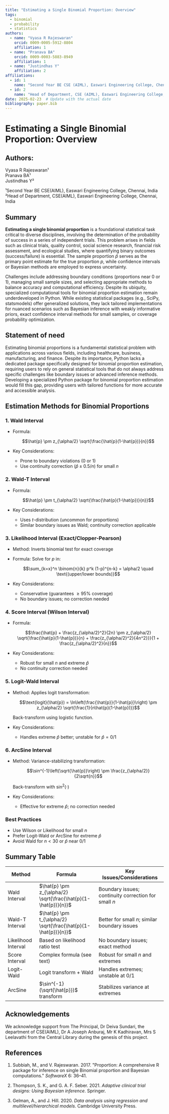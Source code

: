 ```yaml
---
title: "Estimating a Single Binomial Proportion: Overview"
tags:
  - binomial
  - probability
  - statistics
authors:
  - name: "Vyasa R Rajeswaran"
    orcid: 0009-0005-5912-8804  
    affiliation: 1
  - name: "Pranava BA"
    orcid: 0009-0003-5883-8949 
    affiliation: 1
  - name: "Justindhas Y"
    affiliation: 2
affiliations:
  - id: 1
    name: "Second Year BE CSE (AIML), Easwari Engineering College, Chennai, India"
  - id: 2
    name: "Head of Department, CSE (AIML), Easwari Engineering College, Chennai, India"
date: 2025-02-23  # Update with the actual date
bibliography: paper.bib
---
```


# Estimating a Single Binomial Proportion: Overview

## **Authors:**  
Vyasa R Rajeswaran¹  
Pranava BA¹  
Justindhas Y²  

¹Second Year BE CSE(AIML), Easwari Engineering College, Chennai, India  
²Head of Department, CSE(AIML), Easwari Engineering College, Chennai, India

## Summary

**Estimating a single binomial proportion** is a foundational statistical task critical to diverse disciplines, involving the determination of the probability of success in a series of independent trials. This problem arises in fields such as clinical trials, quality control, social science research, financial risk assessment, and ecological studies, where quantifying binary outcomes (success/failure) is essential. The sample proportion $\hat{p}$ serves as the primary point estimate for the true proportion $p$, while confidence intervals or Bayesian methods are employed to express uncertainty.

Challenges include addressing boundary conditions (proportions near 0 or 1), managing small sample sizes, and selecting appropriate methods to balance accuracy and computational efficiency. Despite its ubiquity, specialized computational tools for binomial proportion estimation remain underdeveloped in Python. While existing statistical packages (e.g., SciPy, statsmodels) offer generalized solutions, they lack tailored implementations for nuanced scenarios such as Bayesian inference with weakly informative priors, exact confidence interval methods for small samples, or coverage probability optimization.

## Statement of need
Estimating binomial proportions is a fundamental statistical problem with applications across various fields, including healthcare, business, manufacturing, and finance. Despite its importance, Python lacks a dedicated package specifically designed for binomial proportion estimation, requiring users to rely on general statistical tools that do not always address specific challenges like boundary issues or advanced inference methods. Developing a specialized Python package for binomial proportion estimation would fill this gap, providing users with tailored functions for more accurate and accessible analysis.
## Estimation Methods for Binomial Proportions

### 1. Wald Interval

* Formula:

  $$\hat{p} \pm z_{\alpha/2} \sqrt{\frac{\hat{p}(1-\hat{p})}{n}}$$

* Key Considerations:
  * Prone to boundary violations (0 or 1)
  * Use continuity correction $(\hat{p} \pm 0.5/n)$ for small $n$

### 2. Wald-T Interval

* Formula:

  $$\hat{p} \pm t_{\alpha/2} \sqrt{\frac{\hat{p}(1-\hat{p})}{n}}$$

* Key Considerations:
  * Uses $t$-distribution (uncommon for proportions)
  * Similar boundary issues as Wald; continuity correction applicable

### 3. Likelihood Interval (Exact/Clopper-Pearson)

* Method: Inverts binomial test for exact coverage
* Formula: Solve for $p$ in:

  $$\sum_{k=x}^n \binom{n}{k} p^k (1-p)^{n-k} = \alpha/2 \quad \text{(upper/lower bounds)}$$

* Key Considerations:
  * Conservative (guarantees $\geq 95\%$ coverage)
  * No boundary issues; no correction needed

### 4. Score Interval (Wilson Interval)

* Formula:

  $$\frac{\hat{p} + \frac{z_{\alpha/2}^2}{2n} \pm z_{\alpha/2} \sqrt{\frac{\hat{p}(1-\hat{p})}{n} + \frac{z_{\alpha/2}^2}{4n^2}}}{1 + \frac{z_{\alpha/2}^2}{n}}$$

* Key Considerations:
  * Robust for small $n$ and extreme $\hat{p}$
  * No continuity correction needed

### 5. Logit-Wald Interval

* Method: Applies logit transformation:

  $$\text{logit}(\hat{p}) = \ln\left(\frac{\hat{p}}{1-\hat{p}}\right) \pm z_{\alpha/2} \sqrt{\frac{1}{n\hat{p}(1-\hat{p})}}$$

  Back-transform using logistic function.

* Key Considerations:
  * Handles extreme $\hat{p}$ better; unstable for $\hat{p}=0/1$

### 6. ArcSine Interval

* Method: Variance-stabilizing transformation:

  $$\sin^{-1}\left(\sqrt{\hat{p}}\right) \pm \frac{z_{\alpha/2}}{2\sqrt{n}}$$

  Back-transform with $\sin^2(\cdot)$

* Key Considerations:
  * Effective for extreme $\hat{p}$; no correction needed

### Best Practices

* Use Wilson or Likelihood for small $n$
* Prefer Logit-Wald or ArcSine for extreme $\hat{p}$
* Avoid Wald for $n < 30$ or $\hat{p}$ near 0/1

## Summary Table

| Method | Formula | Key Issues/Considerations |
|--------|---------|-------------------------|
| Wald Interval | $\hat{p} \pm z_{\alpha/2} \sqrt{\frac{\hat{p}(1-\hat{p})}{n}}$ | Boundary issues; continuity correction for small $n$ |
| Wald-T Interval | $\hat{p} \pm t_{\alpha/2} \sqrt{\frac{\hat{p}(1-\hat{p})}{n}}$ | Better for small $n$; similar boundary issues |
| Likelihood Interval | Based on likelihood ratio test | No boundary issues; exact method |
| Score Interval | Complex formula (see text) | Robust for small $n$ and extremes |
| Logit-Wald | Logit transform + Wald | Handles extremes; unstable at 0/1 |
| ArcSine | $\sin^{-1}(\sqrt{\hat{p}})$ transform | Stabilizes variance at extremes |

## Acknowledgements

We acknowledge support from The Principal, Dr Deiva Sundari, the department of CSE(AIML), Dr A Joseph Anburaj, Mr K Kadhiravan, Mrs S Leelavathi from the Central Library during the genesis of this project.

## References

1. Subbiah, M., and V. Rajeswaran. 2017. "Proportion: A comprehensive R package for inference on single Binomial proportion and Bayesian computations." *SoftwareX* 6: 36–41.

2. Thompson, S. K., and G. A. F. Seber. 2021. *Adaptive clinical trial designs: Using Bayesian inference*. Springer.

3. Gelman, A., and J. Hill. 2020. *Data analysis using regression and multilevel/hierarchical models*. Cambridge University Press.
